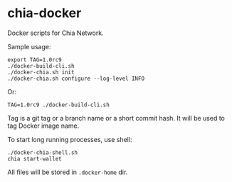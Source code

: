 # chia-docker

Docker scripts for Chia Network.

Sample usage:

```
export TAG=1.0rc9
./docker-build-cli.sh
./docker-chia.sh init
./docker-chia.sh configure --log-level INFO
```

Or:

```
TAG=1.0rc9 ./docker-build-cli.sh
```

Tag is a git tag or a branch name or a short commit hash. It will be used to tag Docker image name.

To start long running processes, use shell:

```
./docker-chia-shell.sh
chia start-wallet
```

All files will be stored in `.docker-home` dir.


